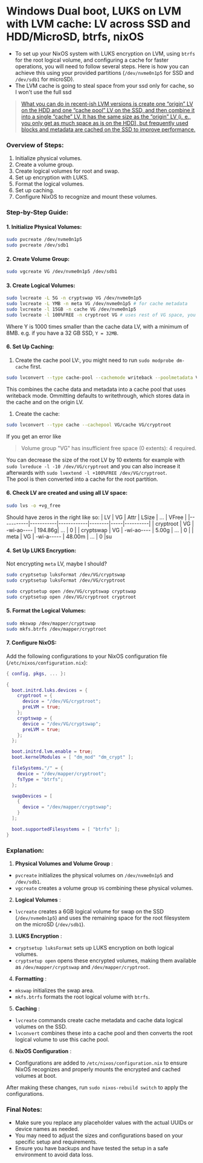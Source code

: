 # Windows Dual boot, LUKS on LVM with LVM cache: LV across SSD and HDD/MicroSD, btrfs, nixOS

- To set up your NixOS system with LUKS encryption on LVM, using `btrfs` for the root logical volume, and configuring a cache for faster operations, you will need to follow several steps. Here is how you can achieve this using your provided partitions (`/dev/nvme0n1p5` for SSD and `/dev/sdb1` for microSD).
- The LVM cache is going to steal space from your ssd only for cache, so I won't use the full ssd 
 > [What you can do in recent-ish LVM versions is create one “origin” LV on the HDD and one “cache pool” LV on the SSD, and then combine it into a single “cache” LV. It has the same size as the “origin” LV (i.  e., you only get as much space as is on the HDD), but frequently used blocks and metadata are cached on the SSD to improve performance.](https://unix.stackexchange.com/questions/120242/using-lvm-with-ssd-and-sata-drives#:~:text=What%20you%20can,to%20improve%20performance.)
### Overview of Steps:
1. Initialize physical volumes.
2. Create a volume group.
3. Create logical volumes for root and swap.
4. Set up encryption with LUKS.
5. Format the logical volumes.
6. Set up caching.
7. Configure NixOS to recognize and mount these volumes.
### Step-by-Step Guide:
#### 1. Initialize Physical Volumes:

```sh
sudo pvcreate /dev/nvme0n1p5
sudo pvcreate /dev/sdb1
```


#### 2. Create Volume Group:

```sh
sudo vgcreate VG /dev/nvme0n1p5 /dev/sdb1
```


#### 3. Create Logical Volumes:

```sh
sudo lvcreate -L 5G -n cryptswap VG /dev/nvme0n1p5
sudo lvcreate -L YMB -n meta VG /dev/nvme0n1p5 # for cache metadata
sudo lvcreate -l 15GB -n cache VG /dev/nvme0n1p5
sudo lvcreate -l 100%FREE -n cryptroot VG # uses rest of VG space, you could add /dev/sdb1 to the end for it to use the space only in that PV
```
Where Y is 1000 times smaller than the cache data LV, with a minimum of 8MB. e.g. if you have a 32 GB SSD, `Y = 32MB`.

#### 6. Set Up Caching:
1. Create the cache pool LV:, you might need to run `sudo modprobe dm-cache` first.

```sh
sudo lvconvert --type cache-pool --cachemode writeback --poolmetadata VG/meta VG/cache
```
This combines the cache data and metadata into a cache pool that uses writeback mode. Ommitting defaults to writethrough, which stores data in the cache and on the origin LV.

1. Create the cache:

```sh
sudo lvconvert --type cache --cachepool VG/cache VG/cryptroot
```
If you get an error like
> Volume group "VG" has insufficient free space (0 extents): 4 required.  

You can decrease the size of the root LV by 10 extents for example with `sudo lvreduce -l -10 /dev/VG/cryptroot` and you can also increase it afterwards with `sudo lvextend -l +100%FREE /dev/VG/cryptroot`.  
The pool is then converted into a cache for the root partition.

#### 6. Check LV are created and using all LV space:

```sh
sudo lvs -o +vg_free
```
Should have zeros in the right like so:
| LV        | VG        | Attr       | LSize  | ... | VFree    |
|-----------|-----------|------------|--------|-----|----------|
| cryptroot | VG        | -wi-ao---- | 194.86g| ... | 0        |
| cryptswap | VG        | -wi-ao---- | 5.00g  | ... | 0        |
| meta      | VG        | -wi-a----- | 48.00m | ... | 0        |su

#### 4. Set Up LUKS Encryption:

Not encrypting `meta` LV, maybe I should?

```sh
sudo cryptsetup luksFormat /dev/VG/cryptswap
sudo cryptsetup luksFormat /dev/VG/cryptroot

sudo cryptsetup open /dev/VG/cryptswap cryptswap
sudo cryptsetup open /dev/VG/cryptroot cryptroot
```

#### 5. Format the Logical Volumes:

```sh
sudo mkswap /dev/mapper/cryptswap
sudo mkfs.btrfs /dev/mapper/cryptroot
```


#### 7. Configure NixOS:

Add the following configurations to your NixOS configuration file (`/etc/nixos/configuration.nix`):

```nix
{ config, pkgs, ... }:

{
  boot.initrd.luks.devices = {
    cryptroot = {
      device = "/dev/VG/cryptroot";
      preLVM = true;
    };
    cryptswap = {
      device = "/dev/VG/cryptswap";
      preLVM = true;
    };
  };

  boot.initrd.lvm.enable = true;
  boot.kernelModules = [ "dm_mod" "dm_crypt" ];

  fileSystems."/" = {
    device = "/dev/mapper/cryptroot";
    fsType = "btrfs";
  };

  swapDevices = [
    {
      device = "/dev/mapper/cryptswap";
    }
  ];

  boot.supportedFilesystems = [ "btrfs" ];
}
```


### Explanation: 
1. **Physical Volumes and Volume Group** : 
- `pvcreate` initializes the physical volumes on `/dev/nvme0n1p5` and `/dev/sdb1`. 
- `vgcreate` creates a volume group `VG` combining these physical volumes. 
2. **Logical Volumes** : 
- `lvcreate` creates a 6GB logical volume for swap on the SSD (`/dev/nvme0n1p5`) and uses the remaining space for the root filesystem on the microSD (`/dev/sdb1`). 
3. **LUKS Encryption** : 
- `cryptsetup luksFormat` sets up LUKS encryption on both logical volumes. 
- `cryptsetup open` opens these encrypted volumes, making them available as `/dev/mapper/cryptswap` and `/dev/mapper/cryptroot`. 
4. **Formatting** : 
- `mkswap` initializes the swap area. 
- `mkfs.btrfs` formats the root logical volume with `btrfs`. 
5. **Caching** : 
- `lvcreate` commands create cache metadata and cache data logical volumes on the SSD. 
- `lvconvert` combines these into a cache pool and then converts the root logical volume to use this cache pool. 
6. **NixOS Configuration** : 
- Configurations are added to `/etc/nixos/configuration.nix` to ensure NixOS recognizes and properly mounts the encrypted and cached volumes at boot.

After making these changes, run `sudo nixos-rebuild switch` to apply the configurations.
### Final Notes:
- Make sure you replace any placeholder values with the actual UUIDs or device names as needed.
- You may need to adjust the sizes and configurations based on your specific setup and requirements.
- Ensure you have backups and have tested the setup in a safe environment to avoid data loss.
